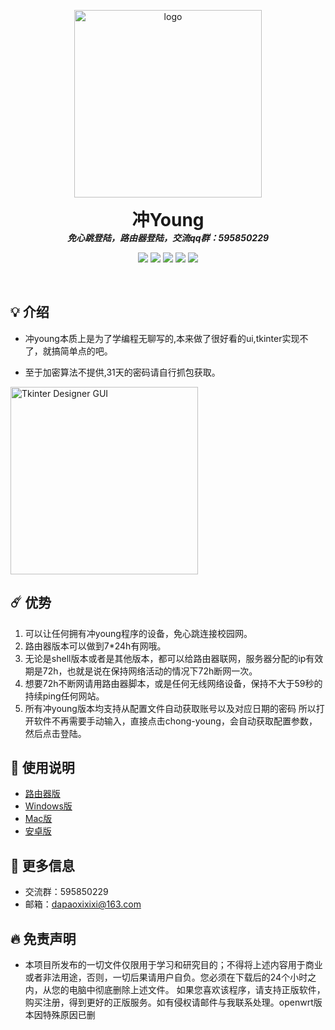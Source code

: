 <p align="center">
  <img width="300" src="https://github.com/dapaoxixixi/feiyoung/blob/main/Image/logo.png" alt="logo">
  <h1 align="center" style="margin: 0 auto 0 auto;">冲Young</h1>
  <h5 align="center" style="margin: 0 auto 0 auto;">免心跳登陆，路由器登陆，交流qq群：595850229</h5>
  </p>

  <p align="center">
    <img src="https://img.shields.io/github/last-commit/dapaoxixixi/feiyoung">
    <img src="https://tokei.rs/b1/github/dapaoxixixi/feiyoung">
    <img src="https://img.shields.io/github/contributors/dapaoxixixi/feiyoung">
    <img src="https://img.shields.io/github/issues/dapaoxixixi/feiyoung?label=issues">
    <img src="https://img.shields.io/github/stars/dapaoxixixi/feiyoung">
  </p>
  
  <br>
   

## 💡 介绍

- 冲young本质上是为了学编程无聊写的,本来做了很好看的ui,tkinter实现不了，就搞简单点的吧。

- 至于加密算法不提供,31天的密码请自行抓包获取。

<img width="300" alt="Tkinter Designer GUI" src="https://github.com/dapaoxixixi/feiyoung/blob/main/Image/pc1.png">

## ☄️  优势

1. 可以让任何拥有冲young程序的设备，免心跳连接校园网。
2. 路由器版本可以做到7*24h有网哦。
3. 无论是shell版本或者是其他版本，都可以给路由器联网，服务器分配的ip有效期是72h，也就是说在保持网络活动的情况下72h断网一次。
4. 想要72h不断网请用路由器脚本，或是任何无线网络设备，保持不大于59秒的持续ping任何网站。
5. 所有冲young版本均支持从配置文件自动获取账号以及对应日期的密码
   所以打开软件不再需要手动输入，直接点击chong-young，会自动获取配置参数，然后点击登陆。

## 🦋 使用说明

- [路由器版](/说明文档/Shell.README.md)
- [Windows版](/说明文档/Win.README.md)
- [Mac版](/说明文档/Mac.README.md)
- [安卓版](/说明文档/Android.README.md)

## 📝 更多信息

- 交流群：595850229
- 邮箱：dapaoxixixi@163.com

## 🔥 免责声明

- 本项目所发布的一切文件仅限用于学习和研究目的；不得将上述内容用于商业或者非法用途，否则，一切后果请用户自负。您必须在下载后的24个小时之内，从您的电脑中彻底删除上述文件。
  如果您喜欢该程序，请支持正版软件，购买注册，得到更好的正版服务。如有侵权请邮件与我联系处理。openwrt版本因特殊原因已删
